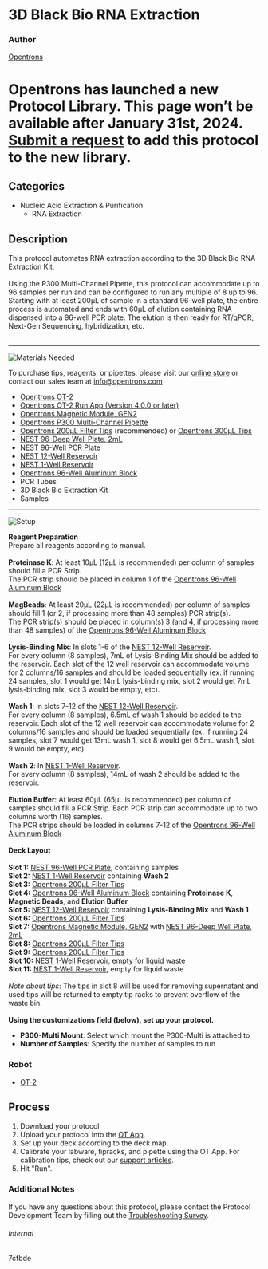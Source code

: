 # 3D Black Bio RNA Extraction

### Author
[Opentrons](https://opentrons.com/)


# Opentrons has launched a new Protocol Library. This page won’t be available after January 31st, 2024. [Submit a request](https://docs.google.com/forms/d/e/1FAIpQLSdYYp9QCKow4nn0KlCVsMS3HX0eJ0N9O7-erajKvcpT0lWbSg/viewform) to add this protocol to the new library.

## Categories
* Nucleic Acid Extraction & Purification
	* RNA Extraction


## Description
This protocol automates RNA extraction according to the 3D Black Bio RNA Extraction Kit.</br>
</br>
Using the P300 Multi-Channel Pipette, this protocol can accommodate up to 96 samples per run and can be configured to run any multiple of 8 up to 96. Starting with at least 200µL of sample in a standard 96-well plate, the entire process is automated and ends with 60µL of elution containing RNA dispensed into a 96-well PCR plate. The elution is then ready for RT/qPCR, Next-Gen Sequencing, hybridization, etc.</br>
</br>

---
![Materials Needed](https://s3.amazonaws.com/opentrons-protocol-library-website/custom-README-images/001-General+Headings/materials.png)

To purchase tips, reagents, or pipettes, please visit our [online store](https://shop.opentrons.com/) or contact our sales team at [info@opentrons.com](mailto:info@opentrons.com)

* [Opentrons OT-2](https://shop.opentrons.com/collections/ot-2-robot/products/ot-2)
* [Opentrons OT-2 Run App (Version 4.0.0 or later)](https://opentrons.com/ot-app/)
* [Opentrons Magnetic Module, GEN2](https://shop.opentrons.com/collections/hardware-modules/products/magdeck)
* [Opentrons P300 Multi-Channel Pipette](https://shop.opentrons.com/collections/ot-2-pipettes/products/8-channel-electronic-pipette)
* [Opentrons 200µL Filter Tips](https://shop.opentrons.com/collections/opentrons-tips/products/opentrons-200ul-filter-tips) (recommended) or [Opentrons 300µL Tips](https://shop.opentrons.com/collections/opentrons-tips/products/opentrons-300ul-tips)
* [NEST 96-Deep Well Plate, 2mL](https://labware.opentrons.com/nest_96_wellplate_2ml_deep?category=wellPlate)
* [NEST 96-Well PCR Plate](https://shop.opentrons.com/collections/verified-labware/products/nest-0-1-ml-96-well-pcr-plate-full-skirt)
* [NEST 12-Well Reservoir](https://shop.opentrons.com/collections/verified-labware/products/nest-12-well-reservoir-15-ml)
* [NEST 1-Well Reservoir](https://shop.opentrons.com/collections/verified-labware/products/nest-1-well-reservoir-195-ml)
* [Opentrons 96-Well Aluminum Block](https://shop.opentrons.com/collections/hardware-modules/products/aluminum-block-set)
* PCR Tubes
* 3D Black Bio Extraction Kit
* Samples


---
![Setup](https://s3.amazonaws.com/opentrons-protocol-library-website/custom-README-images/001-General+Headings/Setup.png)

**Reagent Preparation**</br>
Prepare all reagents according to manual.</br>
</br>
**Proteinase K**: At least 10µL (12µL is recommended) per column of samples should fill a PCR Strip.</br>
The PCR strip should be placed in column 1 of the [Opentrons 96-Well Aluminum Block](https://shop.opentrons.com/collections/hardware-modules/products/aluminum-block-set)</br>
</br>
**MagBeads**: At least 20µL (22µL is recommended) per column of samples should fill 1 (or 2, if processing more than 48 samples) PCR strip(s).</br>
The PCR strip(s) should be placed in column(s) 3 (and 4, if processing more than 48 samples) of the [Opentrons 96-Well Aluminum Block](https://shop.opentrons.com/collections/hardware-modules/products/aluminum-block-set)</br>
</br>
**Lysis-Binding Mix**: In slots 1-6 of the [NEST 12-Well Reservoir](https://shop.opentrons.com/collections/verified-labware/products/nest-12-well-reservoir-15-ml).</br>
For every column (8 samples), 7mL of Lysis-Binding Mix should be added to the reservoir. Each slot of the 12 well reservoir can accommodate volume for 2 columns/16 samples and should be loaded sequentially (ex. if running 24 samples, slot 1 would get 14mL lysis-binding mix, slot 2 would get 7mL lysis-binding mix, slot 3 would be empty, etc).</br>
</br>
**Wash 1**: In slots 7-12 of the [NEST 12-Well Reservoir](https://shop.opentrons.com/collections/verified-labware/products/nest-12-well-reservoir-15-ml).</br>
For every column (8 samples), 6.5mL of wash 1 should be added to the reservoir. Each slot of the 12 well reservoir can accommodate volume for 2 columns/16 samples and should be loaded sequentially (ex. if running 24 samples, slot 7 would get 13mL wash 1, slot 8 would get 6.5mL wash 1, slot 9 would be empty, etc).</br>
</br>
**Wash 2**: In [NEST 1-Well Reservoir](https://shop.opentrons.com/collections/verified-labware/products/nest-1-well-reservoir-195-ml).</br>
For every column (8 samples), 14mL of wash 2 should be added to the reservoir.</br>
</br>
**Elution Buffer**: At least 60µL (65µL is recommended) per column of samples should fill a PCR Strip. Each PCR strip can accommodate up to two columns worth (16) samples.</br>
The PCR strips should be loaded in columns 7-12 of the [Opentrons 96-Well Aluminum Block](https://shop.opentrons.com/collections/hardware-modules/products/aluminum-block-set)
</br>
</br>
**Deck Layout**</br>
</br>
**Slot 1:** [NEST 96-Well PCR Plate](https://shop.opentrons.com/collections/verified-labware/products/nest-0-1-ml-96-well-pcr-plate-full-skirt), containing samples</br>
**Slot 2:** [NEST 1-Well Reservoir](https://shop.opentrons.com/collections/verified-labware/products/nest-1-well-reservoir-195-ml) containing **Wash 2**</br>
**Slot 3:** [Opentrons 200µL Filter Tips](https://shop.opentrons.com/collections/opentrons-tips/products/opentrons-200ul-filter-tips)</br>
**Slot 4:** [Opentrons 96-Well Aluminum Block](https://shop.opentrons.com/collections/hardware-modules/products/aluminum-block-set) containing **Proteinase K**, **Magnetic Beads**, and **Elution Buffer**</br>
**Slot 5:** [NEST 12-Well Reservoir](https://shop.opentrons.com/collections/verified-labware/products/nest-12-well-reservoir-15-ml) containing **Lysis-Binding Mix** and **Wash 1**</br>
**Slot 6:** [Opentrons 200µL Filter Tips](https://shop.opentrons.com/collections/opentrons-tips/products/opentrons-200ul-filter-tips)</br>
**Slot 7:** [Opentrons Magnetic Module, GEN2](https://shop.opentrons.com/collections/hardware-modules/products/magdeck) with [NEST 96-Deep Well Plate, 2mL](https://labware.opentrons.com/nest_96_wellplate_2ml_deep?category=wellPlate)</br>
**Slot 8:** [Opentrons 200µL Filter Tips](https://shop.opentrons.com/collections/opentrons-tips/products/opentrons-200ul-filter-tips)</br>
**Slot 9:** [Opentrons 200µL Filter Tips](https://shop.opentrons.com/collections/opentrons-tips/products/opentrons-200ul-filter-tips)</br>
**Slot 10:** [NEST 1-Well Reservoir](https://shop.opentrons.com/collections/verified-labware/products/nest-1-well-reservoir-195-ml), empty for liquid waste</br>
**Slot 11:** [NEST 1-Well Reservoir](https://shop.opentrons.com/collections/verified-labware/products/nest-1-well-reservoir-195-ml), empty for liquid waste</br>
</br>
*Note about tips*: The tips in slot 8 will be used for removing supernatant and used tips will be returned to empty tip racks to prevent overflow of the waste bin.</br>
</br>
**Using the customizations field (below), set up your protocol.**
* **P300-Multi Mount**: Select which mount the P300-Multi is attached to
* **Number of Samples**: Specify the number of samples to run



### Robot
* [OT-2](https://opentrons.com/ot-2)

## Process

1. Download your protocol
2. Upload your protocol into the [OT App](https://opentrons.com/ot-app).
3. Set up your deck according to the deck map.
4. Calibrate your labware, tipracks, and pipette using the OT App. For calibration tips, check out our [support articles](https://support.opentrons.com/en/collections/1559720-guide-for-getting-started-with-the-ot-2).
5. Hit "Run".

### Additional Notes
If you have any questions about this protocol, please contact the Protocol Development Team by filling out the [Troubleshooting Survey](https://protocol-troubleshooting.paperform.co/).

###### Internal
7cfbde
